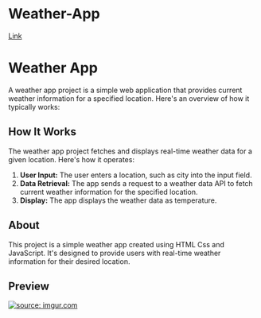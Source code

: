 # Weather-App
 [Link](https://weeb-weather.netlify.app/) 


<!DOCTYPE html>
<html>
<head>
  
</head>
<body>
    <h1>Weather App</h1>
    <p>A weather app project is a simple web application that provides current weather information for a specified location. Here's an overview of how it typically works:</p>

   <h2>How It Works</h2>
    <p>The weather app project fetches and displays real-time weather data for a given location. Here's how it operates:</p>
    <ol>
        <li><strong>User Input:</strong> The user enters a location, such as city into the input field.</li>
        <li><strong>Data Retrieval:</strong> The app sends a request to a weather data API to fetch current weather information for the specified location.</li> 
        <li><strong>Display:</strong> The app displays the weather data as temperature.</li>
    </ol>


   <h2>About</h2>
    <p>This project is a simple weather app created using HTML Css and JavaScript. It's designed to provide users with real-time weather information for their desired location.</p>
<h2> Preview </h2>
<a href="https://imgur.com/4EIDxej"><img src="https://i.imgur.com/4EIDxej.png" title="source: imgur.com" /></a>
 
</body>
</html>

